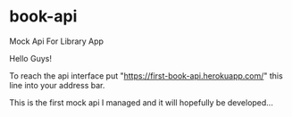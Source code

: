 # book-api
Mock Api For Library App

Hello Guys!

To reach the api interface put "https://first-book-api.herokuapp.com/" this line into your address bar.

This is the first mock api I managed and it will hopefully be developed...
